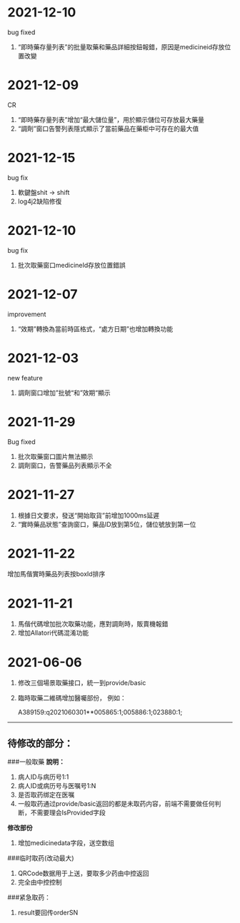 # 2021-12-10
bug fixed
1. “即時藥存量列表”的批量取藥和藥品詳細按鈕報錯，原因是medicineid存放位置改變

# 2021-12-09
CR
1. “即時藥存量列表”增加“最大儲位量”，用於顯示儲位可存放最大藥量
2. “調劑”窗口告警列表隱式顯示了當前藥品在藥柜中可存在的最大值

# 2021-12-15
bug fix
1. 軟鍵盤shit -> shift
2. log4j2缺陷修復

# 2021-12-10
bug fix
1. 批次取藥窗口medicineId存放位置錯誤

# 2021-12-07
improvement
1. “效期”轉換為當前時區格式，“處方日期”也增加轉換功能

# 2021-12-03
new feature
1. 調劑窗口增加”批號“和”效期“顯示

# 2021-11-29
Bug fixed
1. 批次取藥窗口圖片無法顯示
2. 調劑窗口，告警藥品列表顯示不全

# 2021-11-27
1. 根據日文要求，發送“開始取貨”前增加1000ms延遲
2. “實時藥品狀態”查詢窗口，藥品ID放到第5位，儲位號放到第一位

# 2021-11-22
增加馬偕實時藥品列表按boxId排序

# 2021-11-21
1. 馬偕代碼增加批次取藥功能，應對調劑時，販賣機報錯
2. 增加Allatori代碼混淆功能

# 2021-06-06 
1. 修改三個場景取藥接口，統一到provide/basic
2. 臨時取藥二維碼增加醫囑部份， 例如：


	A389159:q2021060301**005865:1;005886:1;023880:1;
---

## 待修改的部分：
###一般取藥
__說明：__
1. 病人ID与病历号1:1
2. 病人ID或病历号与医嘱号1:N
3. 是否取药绑定在医嘱
4. 一般取药通过provide/basic返回的都是未取药内容，前端不需要做任何判断，不需要理会IsProvided字段

__修改部份__
1. 增加medicinedata字段，送空数组


###临时取药(改动最大)
1. QRCode数据用于上送，要取多少药由中控返回
2. 完全由中控控制


###紧急取药：
1. result要回传orderSN


